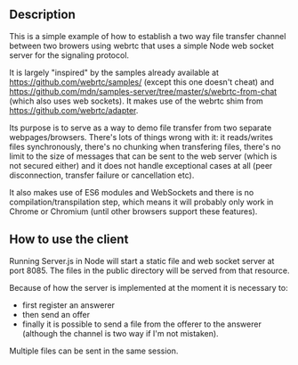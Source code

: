## Description
This is a simple example of how to establish a two way file transfer channel between two browers
using webrtc that uses a simple Node web socket server for the signaling protocol.

It is largely "inspired" by the samples already available at https://github.com/webrtc/samples/ 
(except this one doesn't cheat) and 
https://github.com/mdn/samples-server/tree/master/s/webrtc-from-chat (which also uses web sockets).
It makes use of the webrtc shim from https://github.com/webrtc/adapter.

Its purpose is to serve as a way to demo file transfer from two separate webpages/browsers.
There's lots of things wrong with it: it reads/writes files synchronously, there's no chunking when
transfering files, there's no limit to the size of messages that can be sent to the web server 
(which is not secured either) and it does not handle exceptional cases at all (peer 
disconnection, transfer failure or cancellation etc).

It also makes use of ES6 modules and WebSockets and there is no compilation/transpilation step,
which means it will probably only work in Chrome or Chromium (until other browsers support these 
features).

## How to use the client
Running Server.js in Node will start a static file and web socket server at port 8085.
The files in the public directory will be served from that resource.

Because of how the server is implemented at the moment it is necessary to:
- first register an answerer
- then send an offer
- finally it is possible to send a file from the offerer to the answerer (although the channel is
two way if I'm not mistaken).

Multiple files can be sent in the same session.
